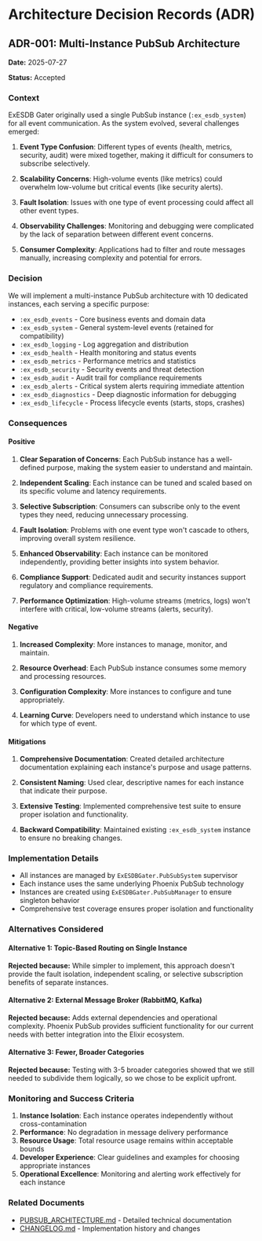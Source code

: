 # Architecture Decision Records (ADR)

## ADR-001: Multi-Instance PubSub Architecture

**Date:** 2025-07-27

**Status:** Accepted

### Context

ExESDB Gater originally used a single PubSub instance (`:ex_esdb_system`) for all event communication. As the system evolved, several challenges emerged:

1. **Event Type Confusion**: Different types of events (health, metrics, security, audit) were mixed together, making it difficult for consumers to subscribe selectively.

2. **Scalability Concerns**: High-volume events (like metrics) could overwhelm low-volume but critical events (like security alerts).

3. **Fault Isolation**: Issues with one type of event processing could affect all other event types.

4. **Observability Challenges**: Monitoring and debugging were complicated by the lack of separation between different event concerns.

5. **Consumer Complexity**: Applications had to filter and route messages manually, increasing complexity and potential for errors.

### Decision

We will implement a multi-instance PubSub architecture with 10 dedicated instances, each serving a specific purpose:

- `:ex_esdb_events` - Core business events and domain data
- `:ex_esdb_system` - General system-level events (retained for compatibility)
- `:ex_esdb_logging` - Log aggregation and distribution
- `:ex_esdb_health` - Health monitoring and status events
- `:ex_esdb_metrics` - Performance metrics and statistics
- `:ex_esdb_security` - Security events and threat detection
- `:ex_esdb_audit` - Audit trail for compliance requirements
- `:ex_esdb_alerts` - Critical system alerts requiring immediate attention
- `:ex_esdb_diagnostics` - Deep diagnostic information for debugging
- `:ex_esdb_lifecycle` - Process lifecycle events (starts, stops, crashes)

### Consequences

#### Positive

1. **Clear Separation of Concerns**: Each PubSub instance has a well-defined purpose, making the system easier to understand and maintain.

2. **Independent Scaling**: Each instance can be tuned and scaled based on its specific volume and latency requirements.

3. **Selective Subscription**: Consumers can subscribe only to the event types they need, reducing unnecessary processing.

4. **Fault Isolation**: Problems with one event type won't cascade to others, improving overall system resilience.

5. **Enhanced Observability**: Each instance can be monitored independently, providing better insights into system behavior.

6. **Compliance Support**: Dedicated audit and security instances support regulatory and compliance requirements.

7. **Performance Optimization**: High-volume streams (metrics, logs) won't interfere with critical, low-volume streams (alerts, security).

#### Negative

1. **Increased Complexity**: More instances to manage, monitor, and maintain.

2. **Resource Overhead**: Each PubSub instance consumes some memory and processing resources.

3. **Configuration Complexity**: More instances to configure and tune appropriately.

4. **Learning Curve**: Developers need to understand which instance to use for which type of event.

#### Mitigations

1. **Comprehensive Documentation**: Created detailed architecture documentation explaining each instance's purpose and usage patterns.

2. **Consistent Naming**: Used clear, descriptive names for each instance that indicate their purpose.

3. **Extensive Testing**: Implemented comprehensive test suite to ensure proper isolation and functionality.

4. **Backward Compatibility**: Maintained existing `:ex_esdb_system` instance to ensure no breaking changes.

### Implementation Details

- All instances are managed by `ExESDBGater.PubSubSystem` supervisor
- Each instance uses the same underlying Phoenix PubSub technology
- Instances are created using `ExESDBGater.PubSubManager` to ensure singleton behavior
- Comprehensive test coverage ensures proper isolation and functionality

### Alternatives Considered

#### Alternative 1: Topic-Based Routing on Single Instance
**Rejected because:** While simpler to implement, this approach doesn't provide the fault isolation, independent scaling, or selective subscription benefits of separate instances.

#### Alternative 2: External Message Broker (RabbitMQ, Kafka)
**Rejected because:** Adds external dependencies and operational complexity. Phoenix PubSub provides sufficient functionality for our current needs with better integration into the Elixir ecosystem.

#### Alternative 3: Fewer, Broader Categories
**Rejected because:** Testing with 3-5 broader categories showed that we still needed to subdivide them logically, so we chose to be explicit upfront.

### Monitoring and Success Criteria

1. **Instance Isolation**: Each instance operates independently without cross-contamination
2. **Performance**: No degradation in message delivery performance
3. **Resource Usage**: Total resource usage remains within acceptable bounds
4. **Developer Experience**: Clear guidelines and examples for choosing appropriate instances
5. **Operational Excellence**: Monitoring and alerting work effectively for each instance

### Related Documents

- [PUBSUB_ARCHITECTURE.md](PUBSUB_ARCHITECTURE.md) - Detailed technical documentation
- [CHANGELOG.md](CHANGELOG.md) - Implementation history and changes
